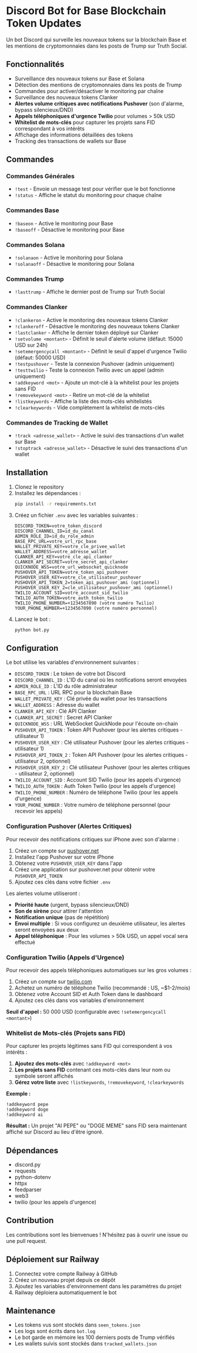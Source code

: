 # Discord Bot for Base Blockchain Token Updates

Un bot Discord qui surveille les nouveaux tokens sur la blockchain Base et les mentions de cryptomonnaies dans les posts de Trump sur Truth Social.

## Fonctionnalités

- Surveillance des nouveaux tokens sur Base et Solana
- Détection des mentions de cryptomonnaies dans les posts de Trump
- Commandes pour activer/désactiver le monitoring par chaîne
- Surveillance des nouveaux tokens Clanker
- **Alertes volume critiques avec notifications Pushover** (son d'alarme, bypass silencieux/DND)
- **Appels téléphoniques d'urgence Twilio** pour volumes > 50k USD
- **Whitelist de mots-clés** pour capturer les projets sans FID correspondant à vos intérêts
- Affichage des informations détaillées des tokens
- Tracking des transactions de wallets sur Base

## Commandes

### Commandes Générales
- `!test` - Envoie un message test pour vérifier que le bot fonctionne
- `!status` - Affiche le statut du monitoring pour chaque chaîne

### Commandes Base
- `!baseon` - Active le monitoring pour Base
- `!baseoff` - Désactive le monitoring pour Base

### Commandes Solana
- `!solanaon` - Active le monitoring pour Solana
- `!solanaoff` - Désactive le monitoring pour Solana

### Commandes Trump
- `!lasttrump` - Affiche le dernier post de Trump sur Truth Social

### Commandes Clanker
- `!clankeron` - Active le monitoring des nouveaux tokens Clanker
- `!clankeroff` - Désactive le monitoring des nouveaux tokens Clanker
- `!lastclanker` - Affiche le dernier token déployé sur Clanker
- `!setvolume <montant>` - Définit le seuil d'alerte volume (défaut: 15000 USD sur 24h)
- `!setemergencycall <montant>` - Définit le seuil d'appel d'urgence Twilio (défaut: 50000 USD)
- `!testpushover` - Teste la connexion Pushover (admin uniquement)
- `!testtwilio` - Teste la connexion Twilio avec un appel (admin uniquement)
- `!addkeyword <mot>` - Ajoute un mot-clé à la whitelist pour les projets sans FID
- `!removekeyword <mot>` - Retire un mot-clé de la whitelist
- `!listkeywords` - Affiche la liste des mots-clés whitelistés
- `!clearkeywords` - Vide complètement la whitelist de mots-clés

### Commandes de Tracking de Wallet
- `!track <adresse_wallet>` - Active le suivi des transactions d'un wallet sur Base
- `!stoptrack <adresse_wallet>` - Désactive le suivi des transactions d'un wallet

## Installation

1. Clonez le repository
2. Installez les dépendances :
   ```bash
   pip install -r requirements.txt
   ```
3. Créez un fichier `.env` avec les variables suivantes :
   ```
   DISCORD_TOKEN=votre_token_discord
   DISCORD_CHANNEL_ID=id_du_canal
   ADMIN_ROLE_ID=id_du_role_admin
   BASE_RPC_URL=votre_url_rpc_base
   WALLET_PRIVATE_KEY=votre_cle_privee_wallet
   WALLET_ADDRESS=votre_adresse_wallet
   CLANKER_API_KEY=votre_cle_api_clanker
   CLANKER_API_SECRET=votre_secret_api_clanker
   QUICKNODE_WSS=votre_url_websocket_quicknode
   PUSHOVER_API_TOKEN=votre_token_api_pushover
   PUSHOVER_USER_KEY=votre_cle_utilisateur_pushover
   PUSHOVER_API_TOKEN_2=token_api_pushover_ami (optionnel)
   PUSHOVER_USER_KEY_2=cle_utilisateur_pushover_ami (optionnel)
   TWILIO_ACCOUNT_SID=votre_account_sid_twilio
   TWILIO_AUTH_TOKEN=votre_auth_token_twilio
   TWILIO_PHONE_NUMBER=+1234567890 (votre numéro Twilio)
   YOUR_PHONE_NUMBER=+1234567890 (votre numéro personnel)
   ```
4. Lancez le bot :
   ```bash
   python bot.py
   ```

## Configuration

Le bot utilise les variables d'environnement suivantes :
- `DISCORD_TOKEN` : Le token de votre bot Discord
- `DISCORD_CHANNEL_ID` : L'ID du canal où les notifications seront envoyées
- `ADMIN_ROLE_ID` : L'ID du rôle administrateur
- `BASE_RPC_URL` : URL RPC pour la blockchain Base
- `WALLET_PRIVATE_KEY` : Clé privée du wallet pour les transactions
- `WALLET_ADDRESS` : Adresse du wallet
- `CLANKER_API_KEY` : Clé API Clanker
- `CLANKER_API_SECRET` : Secret API Clanker
- `QUICKNODE_WSS` : URL WebSocket QuickNode pour l'écoute on-chain
- `PUSHOVER_API_TOKEN` : Token API Pushover (pour les alertes critiques - utilisateur 1)
- `PUSHOVER_USER_KEY` : Clé utilisateur Pushover (pour les alertes critiques - utilisateur 1)
- `PUSHOVER_API_TOKEN_2` : Token API Pushover (pour les alertes critiques - utilisateur 2, optionnel)
- `PUSHOVER_USER_KEY_2` : Clé utilisateur Pushover (pour les alertes critiques - utilisateur 2, optionnel)
- `TWILIO_ACCOUNT_SID` : Account SID Twilio (pour les appels d'urgence)
- `TWILIO_AUTH_TOKEN` : Auth Token Twilio (pour les appels d'urgence)
- `TWILIO_PHONE_NUMBER` : Numéro de téléphone Twilio (pour les appels d'urgence)
- `YOUR_PHONE_NUMBER` : Votre numéro de téléphone personnel (pour recevoir les appels)

### Configuration Pushover (Alertes Critiques)

Pour recevoir des notifications critiques sur iPhone avec son d'alarme :

1. Créez un compte sur [pushover.net](https://pushover.net/)
2. Installez l'app Pushover sur votre iPhone
3. Obtenez votre `PUSHOVER_USER_KEY` dans l'app
4. Créez une application sur pushover.net pour obtenir votre `PUSHOVER_API_TOKEN`
5. Ajoutez ces clés dans votre fichier `.env`

Les alertes volume utiliseront :
- **Priorité haute** (urgent, bypass silencieux/DND)
- **Son de sirène** pour attirer l'attention
- **Notification unique** (pas de répétition)
- **Envoi multiple** : Si vous configurez un deuxième utilisateur, les alertes seront envoyées aux deux
- **Appel téléphonique** : Pour les volumes > 50k USD, un appel vocal sera effectué

### Configuration Twilio (Appels d'Urgence)

Pour recevoir des appels téléphoniques automatiques sur les gros volumes :

1. Créez un compte sur [twilio.com](https://twilio.com)
2. Achetez un numéro de téléphone Twilio (recommandé : US, ~$1-2/mois)
3. Obtenez votre Account SID et Auth Token dans le dashboard
4. Ajoutez ces clés dans vos variables d'environnement

**Seuil d'appel :** 50 000 USD (configurable avec `!setemergencycall <montant>`)

### Whitelist de Mots-clés (Projets sans FID)

Pour capturer les projets légitimes sans FID qui correspondent à vos intérêts :

1. **Ajoutez des mots-clés** avec `!addkeyword <mot>`
2. **Les projets sans FID** contenant ces mots-clés dans leur nom ou symbole seront affichés
3. **Gérez votre liste** avec `!listkeywords`, `!removekeyword`, `!clearkeywords`

**Exemple :**
```
!addkeyword pepe
!addkeyword doge
!addkeyword ai
```

**Résultat :** Un projet "AI PEPE" ou "DOGE MEME" sans FID sera maintenant affiché sur Discord au lieu d'être ignoré.

## Dépendances

- discord.py
- requests
- python-dotenv
- httpx
- feedparser
- web3
- twilio (pour les appels d'urgence)

## Contribution

Les contributions sont les bienvenues ! N'hésitez pas à ouvrir une issue ou une pull request.

## Déploiement sur Railway

1. Connectez votre compte Railway à GitHub
2. Créez un nouveau projet depuis ce dépôt
3. Ajoutez les variables d'environnement dans les paramètres du projet
4. Railway déploiera automatiquement le bot

## Maintenance

- Les tokens vus sont stockés dans `seen_tokens.json`
- Les logs sont écrits dans `bot.log`
- Le bot garde en mémoire les 100 derniers posts de Trump vérifiés
- Les wallets suivis sont stockés dans `tracked_wallets.json`

